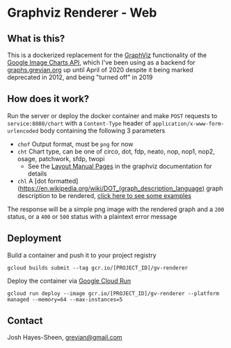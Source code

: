 # Graphviz Renderer - Web

## What is this?
This is a dockerized replacement for the [GraphViz](https://graphviz.org/) functionality of the
[Google Image Charts API](https://developers.google.com/chart/image/), which I've been using as
a backend for [graphs.grevian.org](graphs.grevian.org) up until April of 2020 despite it being
marked deprecated in 2012, and being "turned off" in 2019

## How does it work?

Run the server or deploy the docker container and make `POST` requests to `service:8080/chart` with a 
`Content-Type` header of `application/x-www-form-urlencoded` body containing the following 3 parameters
* `chof` Output format, must be `png` for now
* `cht` Chart type, can be one of circo, dot, fdp, neato, nop, nop1, nop2, osage, patchwork, sfdp, twopi
   * See the [Layout Manual Pages](https://www.graphviz.org/documentation/) in the graphviz documentation for details
* `chl` A [dot formatted](https://en.wikipedia.org/wiki/DOT_(graph_description_language) graph description to be
   rendered, [click here to see some examples](https://graphs.grevian.org/example)

The response will be a simple png image with the rendered graph and a `200` status, or a `400` or `500` status with a
 plaintext error message

## Deployment

Build a container and push it to your project registry
```
gcloud builds submit --tag gcr.io/[PROJECT_ID]/gv-renderer
```

Deploy the container via [Google Cloud Run](https://cloud.google.com/run)
```
gcloud run deploy --image gcr.io/[PROJECT_ID]/gv-renderer --platform managed --memory=64 --max-instances=5
```

## Contact

Josh Hayes-Sheen, [grevian@gmail.com](mailto:grevian@gmail.com)